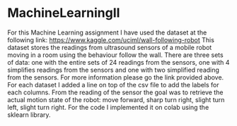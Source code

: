 # MachineLearningII
For this Machine Learning assignment I have used the dataset at the following link: https://www.kaggle.com/uciml/wall-following-robot
This dataset stores the readings from ultrasound sensors of a mobile robot moving in a room using the behaviour follow the wall.
There are three sets of data: one with the entire sets of 24 readings from the sensors, one with 4 simplifies readings from the sensors and one with two simplified reading from the sensors.
For more information please go the link provided above. 
For each dataset I added a line on top of the csv file to add the labels for each columns.
From the reading of the sensor the goal was to retrieve the actual motion state of the robot: move forward, sharp turn right, slight turn left, slight turn right.
For the code I implemented it on colab using the sklearn library.
